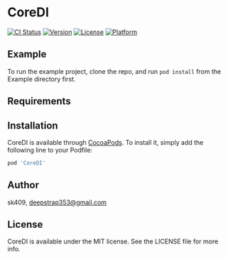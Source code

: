 # CoreDI

[![CI Status](https://img.shields.io/travis/sk409/CoreDI.svg?style=flat)](https://travis-ci.org/sk409/CoreDI)
[![Version](https://img.shields.io/cocoapods/v/CoreDI.svg?style=flat)](https://cocoapods.org/pods/CoreDI)
[![License](https://img.shields.io/cocoapods/l/CoreDI.svg?style=flat)](https://cocoapods.org/pods/CoreDI)
[![Platform](https://img.shields.io/cocoapods/p/CoreDI.svg?style=flat)](https://cocoapods.org/pods/CoreDI)

## Example

To run the example project, clone the repo, and run `pod install` from the Example directory first.

## Requirements

## Installation

CoreDI is available through [CocoaPods](https://cocoapods.org). To install
it, simply add the following line to your Podfile:

```ruby
pod 'CoreDI'
```

## Author

sk409, deepstrap353@gmail.com

## License

CoreDI is available under the MIT license. See the LICENSE file for more info.
